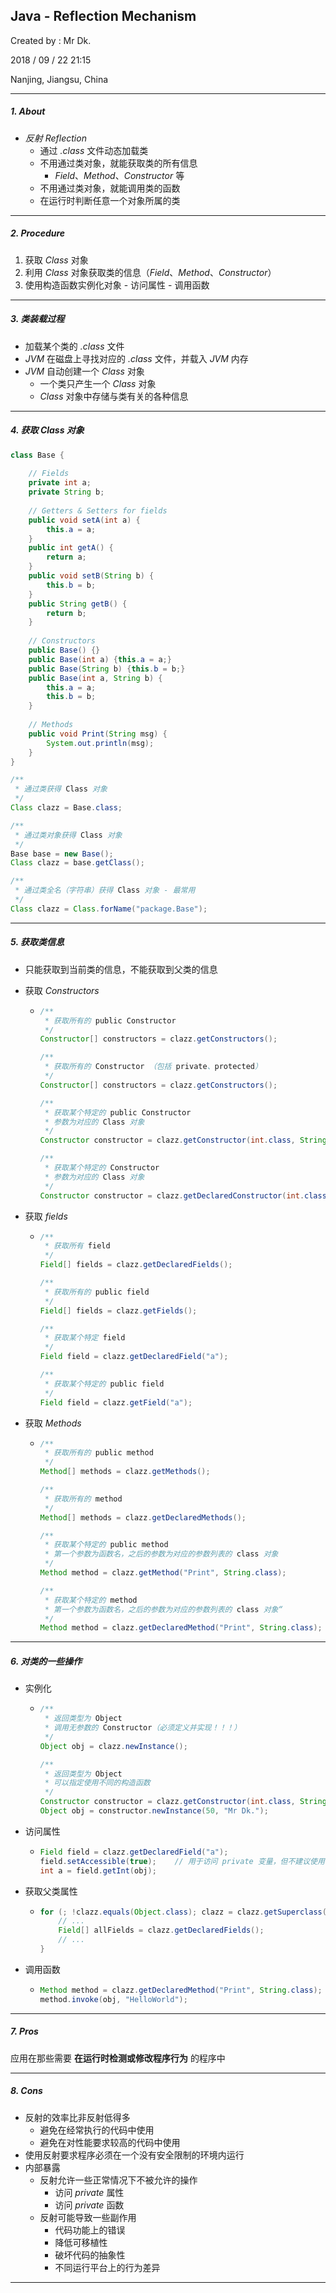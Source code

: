 ## Java - Reflection Mechanism

Created by : Mr Dk.

2018 / 09 / 22 21:15

Nanjing, Jiangsu, China

---

##### 1. About

* _反射 Reflection_
  * 通过 _.class_ 文件动态加载类
  * 不用通过类对象，就能获取类的所有信息
    * _Field_、_Method_、_Constructor_ 等
  * 不用通过类对象，就能调用类的函数
  * 在运行时判断任意一个对象所属的类

---

##### 2. Procedure

1. 获取 _Class_ 对象
2. 利用 _Class_ 对象获取类的信息（_Field_、_Method_、_Constructor_）
3. 使用构造函数实例化对象 - 访问属性 - 调用函数

---

##### 3. 类装载过程

* 加载某个类的 _.class_ 文件
* _JVM_ 在磁盘上寻找对应的 _.class_ 文件，并载入 _JVM_ 内存
* _JVM_ 自动创建一个 _Class_ 对象
  * 一个类只产生一个 _Class_ 对象
  * _Class_ 对象中存储与类有关的各种信息

---

##### 4. 获取 _Class_ 对象

```java
class Base {
    
    // Fields
	private int a;
    private String b;
    
	// Getters & Setters for fields
    public void setA(int a) {
        this.a = a;
    }
    public int getA() {
        return a;
    }
    public void setB(String b) {
        this.b = b;
    }
    public String getB() {
        return b;
    }
    
    // Constructors
    public Base() {}
    public Base(int a) {this.a = a;}
    public Base(String b) {this.b = b;}
    public Base(int a, String b) {
        this.a = a;
        this.b = b;
    }
    
    // Methods
    public void Print(String msg) {
        System.out.println(msg);
    }
}
```

```java
/**
 * 通过类获得 Class 对象
 */
Class clazz = Base.class;

/**
 * 通过类对象获得 Class 对象
 */
Base base = new Base();
Class clazz = base.getClass();

/**
 * 通过类全名（字符串）获得 Class 对象 - 最常用
 */
Class clazz = Class.forName("package.Base");
```

---

##### 5. 获取类信息

* 只能获取到当前类的信息，不能获取到父类的信息

* 获取 _Constructors_

  * ```java
    /**
     * 获取所有的 public Constructor
     */
    Constructor[] constructors = clazz.getConstructors();
    
    /**
     * 获取所有的 Constructor （包括 private、protected）
     */
    Constructor[] constructors = clazz.getConstructors();
    
    /**
     * 获取某个特定的 public Constructor
     * 参数为对应的 Class 对象
     */
    Constructor constructor = clazz.getConstructor(int.class, String.class);
    
    /**
     * 获取某个特定的 Constructor
     * 参数为对应的 Class 对象
     */
    Constructor constructor = clazz.getDeclaredConstructor(int.class, String.class);
    ```

* 获取 _fields_

  * ```java
    /**
     * 获取所有 field
     */
    Field[] fields = clazz.getDeclaredFields();
    
    /**
     * 获取所有的 public field
     */
    Field[] fields = clazz.getFields();
    
    /**
     * 获取某个特定 field
     */
    Field field = clazz.getDeclaredField("a");
    
    /**
     * 获取某个特定的 public field
     */
    Field field = clazz.getField("a");
    ```

* 获取 _Methods_

  * ```java
    /**
     * 获取所有的 public method
     */
    Method[] methods = clazz.getMethods();
    
    /**
     * 获取所有的 method
     */
    Method[] methods = clazz.getDeclaredMethods();
    
    /**
     * 获取某个特定的 public method
     * 第一个参数为函数名，之后的参数为对应的参数列表的 class 对象
     */
    Method method = clazz.getMethod("Print", String.class);
    
    /**
     * 获取某个特定的 method
     * 第一个参数为函数名，之后的参数为对应的参数列表的 class 对象“
     */
    Method method = clazz.getDeclaredMethod("Print", String.class);
    ```

---

##### 6. 对类的一些操作

* 实例化

  * ```java
    /**
     * 返回类型为 Object
     * 调用无参数的 Constructor（必须定义并实现！！！）
     */
    Object obj = clazz.newInstance();
    
    /**
     * 返回类型为 Object
     * 可以指定使用不同的构造函数
     */
    Constructor constructor = clazz.getConstructor(int.class, String.class);
    Object obj = constructor.newInstance(50, "Mr Dk.");
    ```

* 访问属性

  * ```java
    Field field = clazz.getDeclaredField("a");
    field.setAccessible(true);    // 用于访问 private 变量，但不建议使用
    int a = field.getInt(obj);
    ```

* 获取父类属性

  * ```java
    for (; !clazz.equals(Object.class); clazz = clazz.getSuperclass()) {
        // ...
        Field[] allFields = clazz.getDeclaredFields();
        // ...
    }
    ```

* 调用函数

  * ```java
    Method method = clazz.getDeclaredMethod("Print", String.class);
    method.invoke(obj, "HelloWorld");
    ```

---

##### 7. Pros

应用在那些需要 __在运行时检测或修改程序行为__ 的程序中

---

##### 8. Cons

* 反射的效率比非反射低得多
  * 避免在经常执行的代码中使用
  * 避免在对性能要求较高的代码中使用
* 使用反射要求程序必须在一个没有安全限制的环境内运行
* 内部暴露
  * 反射允许一些正常情况下不被允许的操作
    * 访问 _private_ 属性
    * 访问 _private_ 函数
  * 反射可能导致一些副作用
    * 代码功能上的错误
    * 降低可移植性
    * 破坏代码的抽象性
    * 不同运行平台上的行为差异

---

